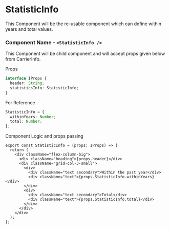 # StatisticInfo

This Component will be the re-usable component which can define within years and total values.

### Component Name - `<StatisticInfo />`

This Component will be child component and will accept props given below from CarrierInfo.

Props

```ts
interface IProps {
  header: String;
  statisticsInfo: StatisticInfo;
}
```

For Reference

```ts
StatisticInfo = {
  withinYears: Number;
  total: Number;
};
```

Component Logic and props passing

```tsx
export const StatisticInfo = (props: IProps) => {
  return (
    <div className="flex-column-big">
      <div className="heading">{props.header}</div>
      <div className="grid-col-3-small">
        <div>
          <div className="text secondary">Within the past year</div>
          <div className="text">{props.StatisticInfo.withinYears}</div>
        </div>
        <div>
          <div className="text secondary">Total</div>
          <div className="text">{props.StatisticInfo.total}</div>
        </div>
      </div>
    </div>
  );
};
```
